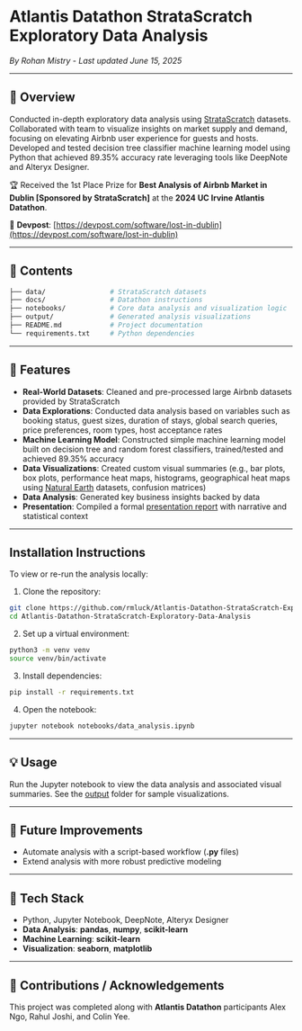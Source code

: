 # Atlantis Datathon StrataScratch Exploratory Data Analysis

*By Rohan Mistry - Last updated June 15, 2025*

---

## 📖 Overview

Conducted in-depth exploratory data analysis using [StrataScratch](https://www.stratascratch.com/) datasets. Collaborated with team to visualize insights on market supply and demand, focusing on elevating Airbnb user experience for guests and hosts. Developed and tested decision tree classifier machine learning model using Python that achieved 89.35% accuracy rate leveraging tools like DeepNote and Alteryx Designer.

🏆 Received the 1st Place Prize for **Best Analysis of Airbnb Market in Dublin [Sponsored by StrataScratch]** at the **2024 UC Irvine Atlantis Datathon**.

🔗 **Devpost**: [https://devpost.com/software/lost-in-dublin](https://devpost.com/software/lost-in-dublin)

---

## 📁 Contents

```bash
├── data/                # StrataScratch datasets
├── docs/                # Datathon instructions
├── notebooks/           # Core data analysis and visualization logic
├── output/              # Generated analysis visualizations
├── README.md            # Project documentation
└── requirements.txt     # Python dependencies
```

---

## 🌟 Features

* **Real-World Datasets**: Cleaned and pre-processed large Airbnb datasets provided by StrataScratch
* **Data Explorations**: Conducted data analysis based on variables such as booking status, guest sizes, duration of stays, global search queries, price preferences, room types, host acceptance rates
* **Machine Learning Model**: Constructed simple machine learning model built on decision tree and random forest classifiers, trained/tested and achieved 89.35% accuracy
* **Data Visualizations**: Created custom visual summaries (e.g., bar plots, box plots, performance heat maps, histograms, geographical heat maps using [Natural Earth](https://www.naturalearthdata.com/) datasets, confusion matrices)
* **Data Analysis**: Generated key business insights backed by data
* **Presentation**: Compiled a formal [presentation report](/docs/Airbnbs%20in%20Dublin.pdf) with narrative and statistical context

---

## Installation Instructions

To view or re-run the analysis locally:
1. Clone the repository:
```bash
git clone https://github.com/rmluck/Atlantis-Datathon-StrataScratch-Exploratory-Data-Analysis.git
cd Atlantis-Datathon-StrataScratch-Exploratory-Data-Analysis
```
2. Set up a virtual environment:
```bash
python3 -m venv venv
source venv/bin/activate
```
3. Install dependencies:
```bash
pip install -r requirements.txt
```
4. Open the notebook:
```bash
jupyter notebook notebooks/data_analysis.ipynb
```

---

## 💡 Usage

Run the Jupyter notebook to view the data analysis and associated visual summaries. See the [output](/output/) folder for sample visualizations.

---

## 🚧 Future Improvements

* Automate analysis with a script-based workflow (__.py__ files)
* Extend analysis with more robust predictive modeling

---

## 🧰 Tech Stack

* Python, Jupyter Notebook, DeepNote, Alteryx Designer
* **Data Analysis**: __pandas__, __numpy__, __scikit-learn__
* **Machine Learning**: __scikit-learn__
* **Visualization**: __seaborn__, __matplotlib__

---

## 🙏 Contributions / Acknowledgements

This project was completed along with **Atlantis Datathon** participants Alex Ngo, Rahul Joshi, and Colin Yee.